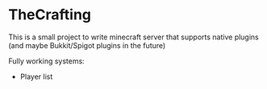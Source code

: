 # TheCrafting

This is a small project to write minecraft server that supports native plugins (and maybe Bukkit/Spigot plugins in the future)

Fully working systems:
  - Player list
